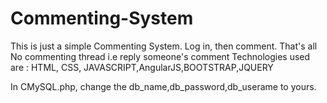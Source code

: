 # Commenting-System
This is just a simple Commenting System. Log in, then comment. That's all
No commenting thread i.e reply someone's comment
Technologies used are : HTML, CSS, JAVASCRIPT,AngularJS,BOOTSTRAP,JQUERY

In CMySQL.php, change the db_name,db_password,db_userame to yours.




